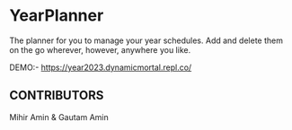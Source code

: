 # YearPlanner
The planner for you to manage your year schedules. Add and delete them on the go wherever, however, anywhere you like.


DEMO:-  https://year2023.dynamicmortal.repl.co/

## CONTRIBUTORS
Mihir Amin & Gautam Amin

